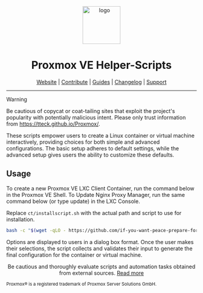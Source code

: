 <div style="text-align: center">
  <a href="#">
    <img src="https://www.mypdns.org/images/logo.png" height="100px" alt="logo" />
 </a>
</div>
<h1 style="text-align: center">Proxmox VE Helper-Scripts</h1>

<p style="text-align: center">
  <a href="https://tteck.github.io/Proxmox/">Website</a> | 
  <a href="https://github.com/if-you-want-peace-prepare-for-war/proxmox/blob/master/.github/CONTRIBUTING.md">Contribute</a> |
  <a href="https://github.com/if-you-want-peace-prepare-for-war/proxmox/blob/master/USER_SUBMITTED_GUIDES.md">Guides</a> |
  <a href="https://github.com/if-you-want-peace-prepare-for-war/proxmox/blob/master/CHANGELOG.md">Changelog</a> |
  <a href="https://ko-fi.com/X8X37FUGU">Support</a>
</p>

---

> [!WARNING]
Be cautious of copycat or coat-tailing sites that exploit the project's popularity with potentially malicious intent. Please only trust information from https://tteck.github.io/Proxmox/.

These scripts empower users to create a Linux container or virtual machine interactively, providing choices for both simple and advanced configurations. The basic setup adheres to default settings, while the advanced setup gives users the ability to customize these defaults. 

## Usage
To create a new Proxmox VE LXC Client Container, run the command below in the Proxmox VE Shell.
To Update Nginx Proxy Manager, run the same command below (or type update) in the LXC Console.

Replace `ct/installscript.sh` with the actual path and script to use for installation.

```bash
bash -c "$(wget -qLO - https://github.com/if-you-want-peace-prepare-for-war/proxmox/raw/master/ct/installscript.sh)"
```

Options are displayed to users in a dialog box format. Once the user makes their selections, the script collects and validates their input to generate the final configuration for the container or virtual machine.
<p style="text-align: center">
Be cautious and thoroughly evaluate scripts and automation tasks obtained from external sources. <a href="https://github.com/if-you-want-peace-prepare-for-war/proxmox/blob/master/CODE-AUDIT.md">Read more</a>
</p>
<sub>Proxmox® is a registered trademark of Proxmox Server Solutions GmbH.</sub>
